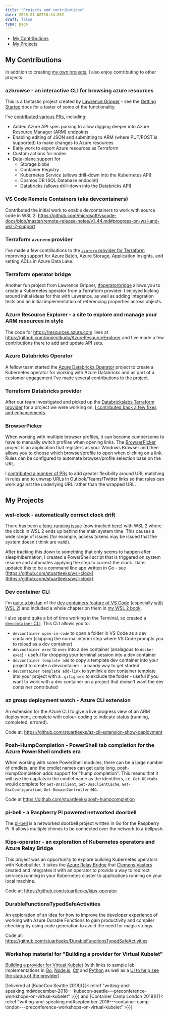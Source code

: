 ```yaml
---
title: "Projects and contributions"
date: 2020-01-08T16:34:05Z
draft: false
type: page
---
```


* [My Contributions](#my-contributions)
* [My Projects](#my-projects)

## My Contributions

In addition to creating [my own projects](#my-projects), I also enjoy contributing to other projects.

### azbrowse - an interactive CLI for browsing azure resources

This is a fantastic project created by [Lawrence Gripper](https://blog.gripdev.xyz) - see the [Getting Started](https://github.com/lawrencegripper/azbrowse/blob/master/docs/getting-started.md) docs for a taster of some of the functionality.

I've [contributed various PRs](https://github.com/lawrencegripper/azbrowse/pulls?q=is%3Apr+is%3Aclosed+author%3Astuartleeks), including:
 - Added Azure API spec parsing to allow digging deeper into Azure Resource Manager (ARM) endpoints
 - Enabling editing of JSON and submitting to ARM (where PUT/POST is supported) to make changes to Azure resources
 - Early work to export Azure resources as Terraform
 - Custom actions for nodes
 - Data-plane support for
   - Storage blobs
   - Container Registry
   - Kubernetes Service (allows drill-down into the Kubernetes API)
   - Cosmos DB (SQL Database endpoint)
   - Databricks (allows drill-down into the Databricks API) 

### VS Code Remote Containers (aka devcontainers)

Contributed the initial work to enable devcontainers to work with source code in WSL 2: https://github.com/microsoft/vscode-docs/blob/master/remote-release-notes/v1_44.md#progress-on-wsl-and-wsl-2-support

### Terraform `azurerm` provider

I've made a few contributions to the [`azurerm` provider for Terraform](https://github.com/terraform-providers/terraform-provider-azurerm/) improving support for Azure Batch, Azure Storage, Application Insights, and setting ACLs in Azure Data Lake.

### Terraform operator bridge

Another fun project from Lawrence Gripper, [tfoperatorbridge](https://github.com/lawrencegripper/tfoperatorbridge) allows you to create a Kubernetes operator from a Terraform provider. I enjoyed kicking around initial ideas for this with Lawrence, as well as adding integration tests and an initial implementation of referencing properties across objects.

### Azure Resource Explorer - a site to explore and manage your ARM resources in style

The code for <https://resources.azure.com> lives at <https://github.com/projectkudu/AzureResourceExplorer> and I've made a few contributions there to add and update API sets.

### Azure Databricks Operator

A fellow team started the [Azure Databricks Operator](https://github.com/microsoft/azure-databricks-operator/) project to create a Kubernetes operator for working with Azure Databricks and as part of a customer engagement I've made several contributions to the project.

### Terraform Databricks provider

After our team investigated and picked up the [Databrickslabs Terraform provider](https://github.com/databrickslabs/terraform-provider-databricks) for a project we were working on, [I contributed back a few fixes and enhancements](https://github.com/databrickslabs/terraform-provider-databricks/pulls?q=is%3Apr+is%3Aclosed+author%3Astuartleeks).

### BrowserPicker

When working with multiple browser profiles, it can become cumbersome to have to manually switch profiles when opening links. The [BrowserPicker](https://github.com/mortenn/BrowserPicker) project is an application that registers as your Windows Browser and then allows you to choose which browser/profile to open when clicking on a link. Rules can be configured to automate browser/profile selection base on the URL.

I [contributed a number of PRs](https://github.com/mortenn/BrowserPicker/pulls?q=is%3Apr+author%3Astuartleeks+is%3Aclosed) to add greater flexibility around URL matching in rules and to unwrap URLs in Outlook/Teams/Twitter links so that rules can work against the underlying URL rather than the wrapped URL. 

## My Projects

### wsl-clock - automatically correct clock drift

There has been a [long-running issue](https://github.com/microsoft/WSL/issues/4245) (now tracked [here](https://github.com/microsoft/WSL/issues/5324)) with WSL 2 where the clock in WSL 2 ends up behind the main system time. This causes a wide range of issues (for example, access tokens may be issued that the system doesn't think are valid).

After tracking this down to something that only seems to happen after sleep/hibernation, I created a PowerShell script that is triggered on system resume and automates applying the step to correct the clock. I later updated this to be a command line app written in Go - see [https://github.com/stuartleeks/wsl-clock](https://github.com/stuartleeks/wsl-clock).

### Dev container CLI

I'm [quite a big fan](https://stuartleeks.com/posts/vscode-devcontainers/) of the [dev containers feature of VS Code](https://code.visualstudio.com/docs/remote/containers) (especially [with WSL 2](#vs-code-remote-containers-aka-devcontainers)) and included a whole chapter on them in [my WSL 2 book](https://wsl.tips/book).

I also spend quite a bit of time working in the Terminal, so created a [`devcontainer` CLI](https://github.com/stuartleeks/devcontainer-cli). This CLI allows you to:

 - `devcontainer open-in-code` to open a folder in VS Code as a dev container (skipping the normal interim step where VS Code prompts you to reload as a dev container)
 - `devcontainer exec` to `exec` into a dev container (analagous to `docker exec`) - useful for dropping your terminal session into a dev container
 - `devcontainer template add` to copy a template dev container into your project to create a devcontainer - a handy way to get started
 - `devcontainer template add-link` to symlink a dev container template into your project with a `.gitignore` to exclude the folder - useful if you want to work with a dev container on a project that doesn't want the dev container contributed 

### az group deployment watch - Azure CLI extension

An extension for the Azure CLI to give a live progress view of an ARM deployment, complete with colour-coding to indicate status (running, completed, errored).

Code at: <https://github.com/stuartleeks/az-cli-extension-show-deployment>

### Posh-HumpCompletion - PowerShell tab completion for the Azure PowerShell cmdlets era

When working with some PowerShell modules, there can be a large number of cmdlets, and the cmdlet names can get quite long. posh-HumpCompletion adds support for "hump completion". This means that it will use the capitals in the cmdlet name as the identifiers, i.e. `Get-DC<tab>` would complete for `Get-DnsClient`, `Get-DnsClientCache`, `Get-DscConfiguration`, `Get-DomainController` etc.

Code at <https://github.com/stuartleeks/posh-humpcompletion>

### pi-bell - a Raspberry Pi powered networked doorbell

The [pi-bell](https://github.com/stuartleeks/pi-bell) is a networked doorbell project written in Go for the Raspberry Pi. It allows multiple chimes to be connected over the network to a bellpush.

### Kips-operator - an exploration of Kubernetes operators and Azure Relay Bridge

This project was an opportunity to explore building Kubernetes operators with Kubebuilder. It takes the [Azure Relay Bridge](https://github.com/clemensv/azure-relay-bridge) that [Clemens Vasters](https://twitter.com/clemensv) created and integrates it with an operator to provide a way to redirect services running in your Kubernetes cluster to applications running on your local machine.

Code at: <https://github.com/stuartleeks/kips-operator>

### DurableFunctionsTypedSafeActivities

An exploration of an idea for how to improve the developer experience of working with Azure Durable Functions to gain productivity and compiler checking by using code generation to avoid the need for magic strings.

Code at: <https://github.com/stuartleeks/DurableFunctionsTypedSafeActivities>

### Workshop material for "Building a provider for Virtual Kubelet"

[Building a provider for Virtual Kubelet](https://github.com/stuartleeks/virtual-kubelet-workshop-building-a-provider/) (with links to sample lab implementations in [Go](https://github.com/stuartleeks/virtual-kubelet-web-mock-go), [Node.js](https://github.com/stuartleeks/virtual-kubelet-web-mock-nodejs), [C#](https://github.com/stuartleeks/virtual-kubelet-web-mock-csharp/) and [Python](https://github.com/stuartleeks/virtual-kubelet-web-mock-python) as well as a [UI to help see the status of the provider](https://github.com/stuartleeks/virtual-kubelet-web-ui))

Delivered at [KubeCon Seattle 2018]({{< relref "writing-and-speaking.md#december-2018---kubecon-seattle---preconference-workshops-on-virtual-kubelet" >}}) and [Container Camp London 2018]({{< relref "writing-and-speaking.md#september-2018---container-camp-london---preconference-workshops-on-virtual-kubelet" >}})

